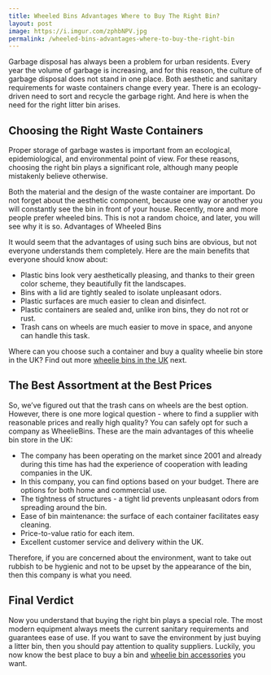 ```yaml
---
title: Wheeled Bins Advantages Where to Buy The Right Bin?
layout: post
image: https://i.imgur.com/zphbNPV.jpg
permalink: /wheeled-bins-advantages-where-to-buy-the-right-bin
---
```


Garbage disposal has always been a problem for urban residents. Every year the volume of garbage is increasing, and for this reason, the culture of garbage disposal does not stand in one place. Both aesthetic and sanitary requirements for waste containers change every year. There is an ecology-driven need to sort and recycle the garbage right. And here is when the need for the right litter bin arises.

## Choosing the Right Waste Containers

Proper storage of garbage wastes is important from an ecological, epidemiological, and environmental point of view. For these reasons, choosing the right bin plays a significant role, although many people mistakenly believe otherwise.

Both the material and the design of the waste container are important. Do not forget about the aesthetic component, because one way or another you will constantly see the bin in front of your house. Recently, more and more people prefer wheeled bins. This is not a random choice, and later, you will see why it is so.
Advantages of Wheeled Bins

It would seem that the advantages of using such bins are obvious, but not everyone understands them completely. Here are the main benefits that everyone should know about:

- Plastic bins look very aesthetically pleasing, and thanks to their green color scheme, they beautifully fit the landscapes.
- Bins with a lid are tightly sealed to isolate unpleasant odors.
- Plastic surfaces are much easier to clean and disinfect.
- Plastic containers are sealed and, unlike iron bins, they do not rot or rust.
- Trash cans on wheels are much easier to move in space, and anyone can handle this task.

Where can you choose such a container and buy a quality wheelie bin store in the UK? Find out more [wheelie bins in the UK](https://wheeliebins.com/) next.

## The Best Assortment at the Best Prices

So, we’ve figured out that the trash cans on wheels are the best option. However, there is one more logical question - where to find a supplier with reasonable prices and really high quality? You can safely opt for such a company as WheelieBins. These are the main advantages of this wheelie bin store in the UK:

- The company has been operating on the market since 2001 and already during this time has had the experience of cooperation with leading companies in the UK.
- In this company, you can find options based on your budget. There are options for both home and commercial use.
- The tightness of structures - a tight lid prevents unpleasant odors from spreading around the bin.
- Ease of bin maintenance: the surface of each container facilitates easy cleaning.
- Price-to-value ratio for each item.
- Excellent customer service and delivery within the UK.

Therefore, if you are concerned about the environment, want to take out rubbish to be hygienic and not to be upset by the appearance of the bin, then this company is what you need.

## Final Verdict

Now you understand that buying the right bin plays a special role. The most modern equipment always meets the current sanitary requirements and guarantees ease of use. If you want to save the environment by just buying a litter bin, then you should pay attention to quality suppliers. Luckily, you now know the best place to buy a bin and [wheelie bin accessories](https://wheeliebins.com/wheelie-bin-spares-and-accessories/) you want.
